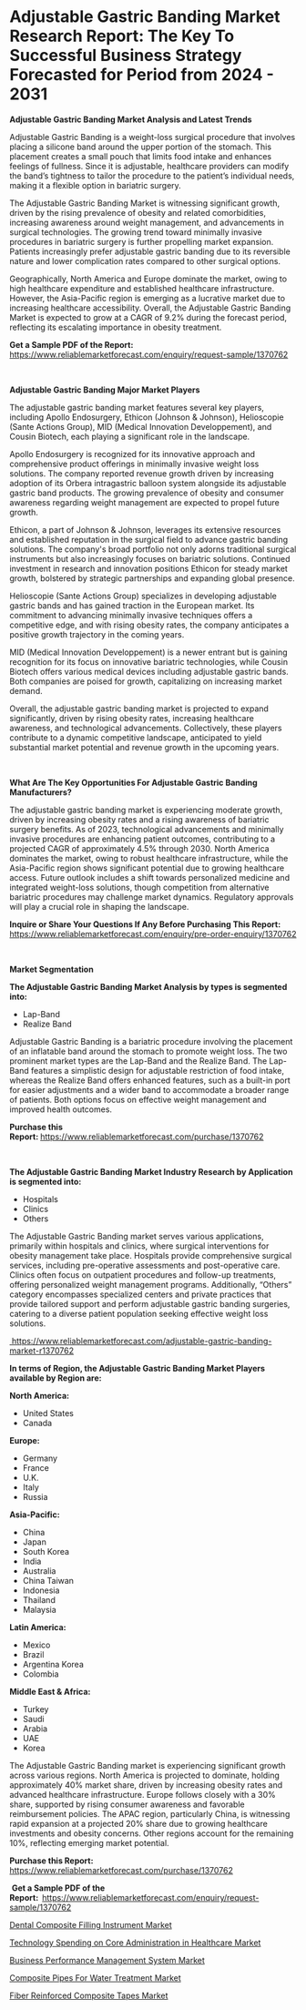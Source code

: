 <p><h1>Adjustable Gastric Banding Market Research Report: The Key To Successful Business Strategy Forecasted for Period from 2024 - 2031</h1></p><p><strong>Adjustable Gastric Banding Market Analysis and Latest Trends</strong></p>
<p><p>Adjustable Gastric Banding is a weight-loss surgical procedure that involves placing a silicone band around the upper portion of the stomach. This placement creates a small pouch that limits food intake and enhances feelings of fullness. Since it is adjustable, healthcare providers can modify the band’s tightness to tailor the procedure to the patient’s individual needs, making it a flexible option in bariatric surgery.</p><p>The Adjustable Gastric Banding Market is witnessing significant growth, driven by the rising prevalence of obesity and related comorbidities, increasing awareness around weight management, and advancements in surgical technologies. The growing trend toward minimally invasive procedures in bariatric surgery is further propelling market expansion. Patients increasingly prefer adjustable gastric banding due to its reversible nature and lower complication rates compared to other surgical options. </p><p>Geographically, North America and Europe dominate the market, owing to high healthcare expenditure and established healthcare infrastructure. However, the Asia-Pacific region is emerging as a lucrative market due to increasing healthcare accessibility. Overall, the Adjustable Gastric Banding Market is expected to grow at a CAGR of 9.2% during the forecast period, reflecting its escalating importance in obesity treatment.</p></p>
<p><strong>Get a Sample PDF of the Report:&nbsp;</strong> <a href="https://www.reliablemarketforecast.com/enquiry/request-sample/1370762?utm_campaign=1875&utm_medium=2&utm_source=Github&utm_content=ia&utm_term=06122024&utm_id=adjustable-gastric-banding">https://www.reliablemarketforecast.com/enquiry/request-sample/1370762</a></p>
<p>&nbsp;</p>
<p><strong>Adjustable Gastric Banding Major Market Players</strong></p>
<p><p>The adjustable gastric banding market features several key players, including Apollo Endosurgery, Ethicon (Johnson & Johnson), Helioscopie (Sante Actions Group), MID (Medical Innovation Developpement), and Cousin Biotech, each playing a significant role in the landscape.</p><p>Apollo Endosurgery is recognized for its innovative approach and comprehensive product offerings in minimally invasive weight loss solutions. The company reported revenue growth driven by increasing adoption of its Orbera intragastric balloon system alongside its adjustable gastric band products. The growing prevalence of obesity and consumer awareness regarding weight management are expected to propel future growth.</p><p>Ethicon, a part of Johnson & Johnson, leverages its extensive resources and established reputation in the surgical field to advance gastric banding solutions. The company's broad portfolio not only adorns traditional surgical instruments but also increasingly focuses on bariatric solutions. Continued investment in research and innovation positions Ethicon for steady market growth, bolstered by strategic partnerships and expanding global presence.</p><p>Helioscopie (Sante Actions Group) specializes in developing adjustable gastric bands and has gained traction in the European market. Its commitment to advancing minimally invasive techniques offers a competitive edge, and with rising obesity rates, the company anticipates a positive growth trajectory in the coming years.</p><p>MID (Medical Innovation Developpement) is a newer entrant but is gaining recognition for its focus on innovative bariatric technologies, while Cousin Biotech offers various medical devices including adjustable gastric bands. Both companies are poised for growth, capitalizing on increasing market demand.</p><p>Overall, the adjustable gastric banding market is projected to expand significantly, driven by rising obesity rates, increasing healthcare awareness, and technological advancements. Collectively, these players contribute to a dynamic competitive landscape, anticipated to yield substantial market potential and revenue growth in the upcoming years.</p></p>
<p>&nbsp;</p>
<p><strong>What Are The Key Opportunities For Adjustable Gastric Banding Manufacturers?</strong></p>
<p><p>The adjustable gastric banding market is experiencing moderate growth, driven by increasing obesity rates and a rising awareness of bariatric surgery benefits. As of 2023, technological advancements and minimally invasive procedures are enhancing patient outcomes, contributing to a projected CAGR of approximately 4.5% through 2030. North America dominates the market, owing to robust healthcare infrastructure, while the Asia-Pacific region shows significant potential due to growing healthcare access. Future outlook includes a shift towards personalized medicine and integrated weight-loss solutions, though competition from alternative bariatric procedures may challenge market dynamics. Regulatory approvals will play a crucial role in shaping the landscape.</p></p>
<p><strong>Inquire or Share Your Questions If Any Before Purchasing This Report:</strong> <a href="https://www.reliablemarketforecast.com/enquiry/pre-order-enquiry/1370762?utm_campaign=1875&utm_medium=2&utm_source=Github&utm_content=ia&utm_term=06122024&utm_id=adjustable-gastric-banding">https://www.reliablemarketforecast.com/enquiry/pre-order-enquiry/1370762</a></p>
<p>&nbsp;</p>
<p><strong>Market Segmentation</strong></p>
<p><strong>The Adjustable Gastric Banding Market Analysis by types is segmented into:</strong></p>
<p><ul><li>Lap-Band</li><li>Realize Band</li></ul></p>
<p><p>Adjustable Gastric Banding is a bariatric procedure involving the placement of an inflatable band around the stomach to promote weight loss. The two prominent market types are the Lap-Band and the Realize Band. The Lap-Band features a simplistic design for adjustable restriction of food intake, whereas the Realize Band offers enhanced features, such as a built-in port for easier adjustments and a wider band to accommodate a broader range of patients. Both options focus on effective weight management and improved health outcomes.</p></p>
<p><strong>Purchase this Report:&nbsp;</strong><a href="https://www.reliablemarketforecast.com/purchase/1370762?utm_campaign=1875&utm_medium=2&utm_source=Github&utm_content=ia&utm_term=06122024&utm_id=adjustable-gastric-banding">https://www.reliablemarketforecast.com/purchase/1370762</a></p>
<p>&nbsp;</p>
<p><strong>The Adjustable Gastric Banding Market Industry Research by Application is segmented into:</strong></p>
<p><ul><li>Hospitals</li><li>Clinics</li><li>Others</li></ul></p>
<p><p>The Adjustable Gastric Banding market serves various applications, primarily within hospitals and clinics, where surgical interventions for obesity management take place. Hospitals provide comprehensive surgical services, including pre-operative assessments and post-operative care. Clinics often focus on outpatient procedures and follow-up treatments, offering personalized weight management programs. Additionally, “Others” category encompasses specialized centers and private practices that provide tailored support and perform adjustable gastric banding surgeries, catering to a diverse patient population seeking effective weight loss solutions.</p></p>
<p><a href="https://www.reliablemarketforecast.com/adjustable-gastric-banding-market-r1370762?utm_campaign=1875&utm_medium=2&utm_source=Github&utm_content=ia&utm_term=06122024&utm_id=adjustable-gastric-banding">&nbsp;https://www.reliablemarketforecast.com/adjustable-gastric-banding-market-r1370762</a></p>
<p><strong>In terms of Region, the Adjustable Gastric Banding Market Players available by Region are:</strong></p>
<p>
    <p> <strong> North America: </strong>
        <ul>
            <li>United States</li>
            <li>Canada</li>
        </ul>
        </p> 
    <p> <strong> Europe: </strong>
        <ul>
            <li>Germany</li>
            <li>France</li>
            <li>U.K.</li>
            <li>Italy</li>
            <li>Russia</li>
        </ul>
        </p> 
    <p> <strong> Asia-Pacific: </strong>
        <ul>
            <li>China</li>
            <li>Japan</li>
            <li>South Korea</li>
            <li>India</li>
            <li>Australia</li>
            <li>China Taiwan</li>
            <li>Indonesia</li>
            <li>Thailand</li>
            <li>Malaysia</li>
        </ul>
        </p> 
    <p> <strong> Latin America: </strong>
        <ul>
            <li>Mexico</li>
            <li>Brazil</li>
            <li>Argentina Korea</li>
            <li>Colombia</li>
        </ul>
        </p> 
    <p> <strong> Middle East & Africa: </strong>
        <ul>
            <li>Turkey</li>
            <li>Saudi</li>
            <li>Arabia</li>
            <li>UAE</li>
            <li>Korea</li>
        </ul>
    </p>
    </p>
<p><p>The Adjustable Gastric Banding market is experiencing significant growth across various regions. North America is projected to dominate, holding approximately 40% market share, driven by increasing obesity rates and advanced healthcare infrastructure. Europe follows closely with a 30% share, supported by rising consumer awareness and favorable reimbursement policies. The APAC region, particularly China, is witnessing rapid expansion at a projected 20% share due to growing healthcare investments and obesity concerns. Other regions account for the remaining 10%, reflecting emerging market potential.</p></p>
<p><strong>Purchase this Report: </strong><a href="https://www.reliablemarketforecast.com/purchase/1370762?utm_campaign=1875&utm_medium=2&utm_source=Github&utm_content=ia&utm_term=06122024&utm_id=adjustable-gastric-banding">https://www.reliablemarketforecast.com/purchase/1370762</a></p>
<p>&nbsp;<strong>Get a Sample PDF of the Report:&nbsp;&nbsp;</strong><a href="https://www.reliablemarketforecast.com/enquiry/request-sample/1370762?utm_campaign=1875&utm_medium=2&utm_source=Github&utm_content=ia&utm_term=06122024&utm_id=adjustable-gastric-banding">https://www.reliablemarketforecast.com/enquiry/request-sample/1370762</a></p>
<p><strong></strong></p>
<p><p><a href="https://issuu.com/reportprime-2/docs/dental-composite-filling-instrument-market-size-20?utm_campaign=1875&utm_medium=2&utm_source=Github&utm_content=ia&utm_term=06122024&utm_id=adjustable-gastric-banding">Dental Composite Filling Instrument Market</a></p><p><a href="https://www.linkedin.com/pulse/the-hashub-gdiff?utm_campaign=1875&utm_medium=2&utm_source=Github&utm_content=ia&utm_term=06122024&utm_id=adjustable-gastric-banding">Technology Spending on Core Administration in Healthcare Market</a></p><p><a href="https://www.linkedin.com/pulse/the-hashub-gdiff?utm_campaign=1875&utm_medium=2&utm_source=Github&utm_content=ia&utm_term=06122024&utm_id=adjustable-gastric-banding">Business Performance Management System Market</a></p><p><a href="https://issuu.com/reportprime-2/docs/composite-pipes-for-water-treatment-market-size-20?utm_campaign=1875&utm_medium=2&utm_source=Github&utm_content=ia&utm_term=06122024&utm_id=adjustable-gastric-banding">Composite Pipes For Water Treatment Market</a></p><p><a href="https://github.com/Chiragrp22/Market-Research-Report-List-6/blob/main/fiber-reinforced-composite-tapes-market.md?utm_campaign=1875&utm_medium=2&utm_source=Github&utm_content=ia&utm_term=06122024&utm_id=adjustable-gastric-banding">Fiber Reinforced Composite Tapes Market</a></p></p>
